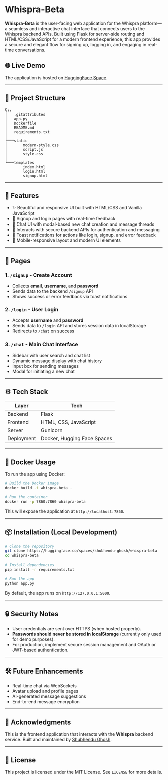 # Whispra-Beta

**Whispra-Beta** is the user-facing web application for the Whispra platform—a seamless and interactive chat interface that connects users to the Whispra backend APIs. Built using Flask for server-side routing and HTML/CSS/JavaScript for a modern frontend experience, this app provides a secure and elegant flow for signing up, logging in, and engaging in real-time conversations.

## 🌐 Live Demo

The application is hosted on [HuggingFace Space](https://shubhendu-ghosh-whispra-beta.hf.space).

---

## 📁 Project Structure

```
C:.
│   .gitattributes
│   app.py
│   Dockerfile
│   README.md
│   requirements.txt
│
├───static
│       modern-style.css
│       script.js
│       style.css
│
└───templates
        index.html
        login.html
        signup.html
```

---

## 🚀 Features

- ✨ Beautiful and responsive UI built with HTML/CSS and Vanilla JavaScript
- 🔐 Signup and login pages with real-time feedback
- 💬 Chat UI with modal-based new chat creation and message threads
- 🔁 Interacts with secure backend APIs for authentication and messaging
- 🔔 Toast notifications for actions like login, signup, and error feedback
- 📱 Mobile-responsive layout and modern UI elements

---

## 📜 Pages

### 1. `/signup` - Create Account
- Collects **email**, **username**, and **password**
- Sends data to the backend `/signup` API
- Shows success or error feedback via toast notifications

### 2. `/login` - User Login
- Accepts **username** and **password**
- Sends data to `/login` API and stores session data in localStorage
- Redirects to `/chat` on success

### 3. `/chat` - Main Chat Interface
- Sidebar with user search and chat list
- Dynamic message display with chat history
- Input box for sending messages
- Modal for initiating a new chat

---

## ⚙️ Tech Stack

| Layer       | Tech                      |
|-------------|---------------------------|
| Backend     | Flask                     |
| Frontend    | HTML, CSS, JavaScript     |
| Server      | Gunicorn                  |
| Deployment  | Docker, Hugging Face Spaces |

---

## 🐳 Docker Usage

To run the app using Docker:

```bash
# Build the Docker image
docker build -t whispra-beta .

# Run the container
docker run -p 7860:7860 whispra-beta
```

This will expose the application at `http://localhost:7860`.

---

## 📦 Installation (Local Development)

```bash
# Clone the repository
git clone https://huggingface.co/spaces/shubhendu-ghosh/whispra-beta
cd whispra-beta

# Install dependencies
pip install -r requirements.txt

# Run the app
python app.py
```

By default, the app runs on `http://127.0.0.1:5000`.

---

## 🔒 Security Notes

- User credentials are sent over HTTPS (when hosted properly).
- **Passwords should never be stored in localStorage** (currently only used for demo purposes).
- For production, implement secure session management and OAuth or JWT-based authentication.

---

## 🛠️ Future Enhancements

- Real-time chat via WebSockets
- Avatar upload and profile pages
- AI-generated message suggestions
- End-to-end message encryption

---

## 🙌 Acknowledgments

This is the frontend application that interacts with the **Whispra** backend service. Built and maintained by [Shubhendu Ghosh](https://github.com/shubhendu-ghosh-DS).

---

## 📄 License

This project is licensed under the MIT License. See `LICENSE` for more details.

